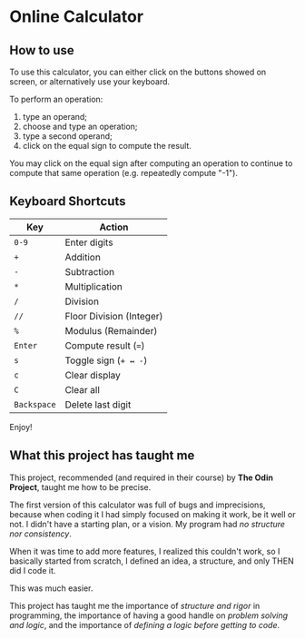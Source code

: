 # Online Calculator

## How to use

To use this calculator, you can either click on the buttons showed on screen,
or alternatively use your keyboard.

To perform an operation:

1. type an operand;
2. choose and type an operation;
3. type a second operand;
4. click on the equal sign to compute the result.

You may click on the equal sign after computing an operation to continue
to compute that same operation (e.g. repeatedly compute "-1").

## **Keyboard Shortcuts**
| Key         | Action                     |
|-------------|----------------------------|
| `0-9`       | Enter digits               |
| `+`         | Addition                   |
| `-`         | Subtraction                |
| `*`         | Multiplication             |
| `/`         | Division                   |
| `//`        | Floor Division (Integer)   |
| `%`         | Modulus (Remainder)        |
| `Enter`     | Compute result (`=`)       |
| `s`         | Toggle sign (`+ ↔ -`)      |
| `c`         | Clear display              |
| `C`         | Clear all                  |
| `Backspace` | Delete last digit          |

Enjoy!

## What this project has taught me

This project, recommended (and required in their course) by **The Odin Project**,
taught me how to be precise.

The first version of this calculator was full of bugs and imprecisions, because when coding it I had simply focused on making it work, be it well or not. I didn't have a starting plan, or a vision. My program had *no structure nor consistency*.

When it was time to add more features, I realized this couldn't work, so
I basically started from scratch, I defined an idea, a structure, and only THEN
did I code it.

This was much easier.

This project has taught me the importance of *structure and rigor* in programming,
the importance of having a good handle on *problem solving and logic*, and the importance
of *defining a logic before getting to code*.